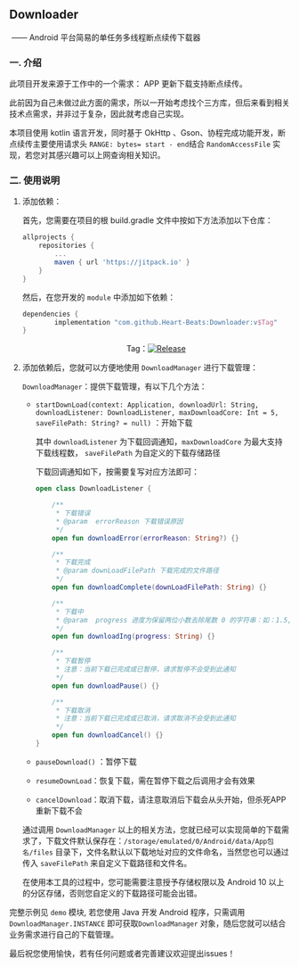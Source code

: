 ## Downloader

​	 —— Android 平台简易的单任务多线程断点续传下载器





### 一. 介绍

此项目开发来源于工作中的一个需求： APP 更新下载支持断点续传。

此前因为自己未做过此方面的需求，所以一开始考虑找个三方库，但后来看到相关技术点需求，并非过于复杂，因此就考虑自己实现。

本项目使用 kotlin 语言开发，同时基于 OkHttp 、Gson、协程完成功能开发，断点续传主要使用请求头 `RANGE: bytes= start - end`结合 `RandomAccessFile` 实现，若您对其感兴趣可以上网查询相关知识。



### 二. 使用说明

1. 添加依赖：

    首先，您需要在项目的根 build.gradle 文件中按如下方法添加以下仓库：

    ```groovy
    allprojects {
        repositories {
            ...
            maven { url 'https://jitpack.io' }
        }
    }
    ```

    然后，在您开发的 `module` 中添加如下依赖：

    ```groovy
    dependencies {
            implementation "com.github.Heart-Beats:Downloader:v$Tag"
    }
    ```

    <center>Tag：<a href ="https://jitpack.io/#Heart-Beats/Downloader"><image src ="https://jitpack.io/v/Heart-Beats/Downloader.svg" alt="Release"/> </a></center>

    

2. 添加依赖后，您就可以方便地使用 `DownloadManager` 进行下载管理：

    `DownloadManager`：提供下载管理，有以下几个方法：

    - `startDownLoad(context: Application, downloadUrl: String, downloadListener: DownloadListener, maxDownloadCore: Int = 5, saveFilePath: String? = null)`  ：开始下载

        

        其中 `downloadListener`  为下载回调通知，`maxDownloadCore` 为最大支持下载线程数， `saveFilePath` 为自定义的下载存储路径

        下载回调通知如下，按需要复写对应方法即可：

        ```kotlin
        open class DownloadListener {
        
            /**
             * 下载错误
             * @param  errorReason 下载错误原因
             */
            open fun downloadError(errorReason: String?) {}
        
            /**
             * 下载完成
             * @param downLoadFilePath 下载完成的文件路径
             */
            open fun downloadComplete(downLoadFilePath: String) {}
        
            /**
             * 下载中
             * @param  progress 进度为保留两位小数去除尾数 0 的字符串：如：1.5, 10 , 99.99
             */
            open fun downloadIng(progress: String) {}
        
            /**
             * 下载暂停
             * 注意：当前下载已完成或已暂停，请求暂停不会受到此通知
             */
            open fun downloadPause() {}
        
            /**
             * 下载取消
             * 注意：当前下载已完成或已取消，请求取消不会受到此通知
             */
            open fun downloadCancel() {}
        }
        ```

    - `pauseDownload()` ：暂停下载

    - `resumeDownLoad`：恢复下载，需在暂停下载之后调用才会有效果

    - `cancelDownload`：取消下载，请注意取消后下载会从头开始，但杀死APP重新下载不会

        

    通过调用 `DownloadManager` 以上的相关方法，您就已经可以实现简单的下载需求了，下载文件默认保存在：`/storage/emulated/0/Android/data/App包名/files` 目录下，文件名默认以下载地址对应的文件命名，当然您也可以通过传入 `saveFilePath` 来自定义下载路径和文件名。

    在使用本工具的过程中，您可能需要注意授予存储权限以及 Android 10 以上的分区存储，否则您自定义的下载路径可能会出错。



完整示例见 `demo` 模块, 若您使用 Java 开发 Android 程序，只需调用`DownloadManager.INSTANCE` 即可获取`DownloadManager` 对象，随后您就可以结合业务需求进行自己的下载管理。

最后祝您使用愉快，若有任何问题或者完善建议欢迎提出issues！
